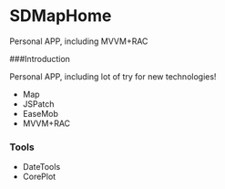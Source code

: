 # SDMapHome
Personal APP, including MVVM+RAC 

###Introduction

Personal APP, including lot of try for new technologies!
* Map
* JSPatch
* EaseMob
* MVVM+RAC

### Tools
* DateTools
* CorePlot
